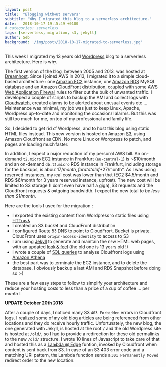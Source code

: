 ```yaml
---
layout: post
title:  "Blogging without servers"
subtitle: "Why I migrated this blog to a serverless architecture."
date:   2018-10-17 19:15:49 +0100
# categories: serverless
tags: [serverless, migration, s3, jekyll]
author: Seb
background: '/img/posts/2018-10-17-migrated-to-serverless.jpg'
---
```


This week I migrated my 13 years old [Wordpress][wordpress.org] blog to a serverless architecture.  Here is why.  

The first version of the blog, between 2005 and 2013, was hosted at [Dreamhost][dreamhost.com].  Since I joined AWS in 2013, I migrated it to a simple cloud-based architecture : one [Amazon EC2][ec2] instance, one [Amazon RDS][rds] MySQL database and an [Amazon CloudFront][cloudfront] distribution, coupled with some [AWS Web Application Firewall][waf] rules to filter out the bulk of unwanted traffic. I developed a couple of scripts to backup the AMI and collect logs with [Cloudwatch][cloudwatch], created alarms to be alerted about unusual events etc ... Maintenance was minimal, my job was just to keep Linux, Apache, Wordpress up-to-date and monitoring the occasional alarms. But this was still too much for me, on top of my professional and family life. 

So, I decided to get rid of Wordpress, and to host this blog using static HTML files instead.  This new version is hosted on Amazon [S3][s3], using Amazon Cloudfront as CDN.  No more Linux or Wordpress to patch, and pages are loading much faster.

In addition, I expect a major reduction of my personal AWS bill.  An on-demand ``t2.micro`` EC2 instance in Frankfurt (``eu-central-1``) is ~$10/month and an on-demand ``db.t2.micro`` RDS instance in Frankfurt, including storage for the backups, is about $17/month, for a total of *$27/month*.  As I was using reserved instances, my real cost was lower than that (EC2 $4.5/month and RDS $6/month for 3 years reserved instance, upfront).  The new cost will be limited to S3 storage (I don't even have half a giga), S3 requests and the Cloudfront requests & outgoing bandwidth.  I expect the new total *to be less than $1/month*.

Here are the tools I used for the migration :

- I exported the existing content from Wordpress to static files using [HTTrack][httrack]
- I created an S3 bucket and CloudFront distribution 
- I configured Route 53 DNS to point to CloudFront.  Bucket is private.  CloudFront uses ``origin-access-identity`` to access to S3
- I am using [Jekyll][jekyll] to generate and maintain the new HTML web pages, with an updated [look & feel][startbootstrap] (the old one is 13 years old !) 
- I wrote a couple of [SQL queries][athena_cfn_logs] to analyse Cloudfront logs using [Amazon Athena][athena]
- the best part was to terminate the EC2 instance, and to delete the database.  I obviously backup a last AMI and RDS Snapshot before doing so :-) 

These are a few easy steps to follow to simplify your architecture and reduce your hosting costs to less than a price of a cup of coffee ... per month !

**UPDATE October 20th 2018**

After a couple of days, I noticed many S3 ``403 Forbidden`` errors in Cloudfront logs.  I realized some of my old blog articles are being referenced from other locations and they do receive hourly traffic.  Unfortunately, the new blog, the one generated with Jekyll, is hosted at the root ``/`` and the old Wordpress site is hosted at ``/old/``, so I had to provide a redirection for these old permalinks to the new ``/old/`` structure.  I wrote 10 lines of Javascript to take care of that and hosted this as a [Lambda @ Edge][lambda@edge] funtion, invoked by Cloudfront when content is sent back from S3.  In case of an S3 403 error code and a matching URI pattern, the Lambda function sends a ``301 Permanently Moved`` redirect order to the new location.

[dreamhost.com]: https://www.dreamhost.com/hosting/shared/
[wordpress.org]: https://wordpress.org
[ec2]: https://aws.amazon.com/ec2/
[rds]: https://aws.amazon.com/rds/
[cloudfront]: https://aws.amazon.com/cloudfront/
[s3]: https://aws.amazon.com/s3/
[waf]: https://aws.amazon.com/waf/
[cloudwatch]: https://aws.amazon.com/cloudwatch
[httrack]: [https://www.httrack.com/]
[jekyll]: https://jekyllrb.com/
[startbootstrap]: https://github.com/BlackrockDigital/startbootstrap-clean-blog-jekyll/
[athena]: https://aws.amazon.com/athena/
[athena_cfn_logs]:https://docs.aws.amazon.com/athena/latest/ug/cloudfront-logs.html
[lambda@edge]: https://docs.aws.amazon.com/AmazonCloudFront/latest/DeveloperGuide/lambda-at-the-edge.html